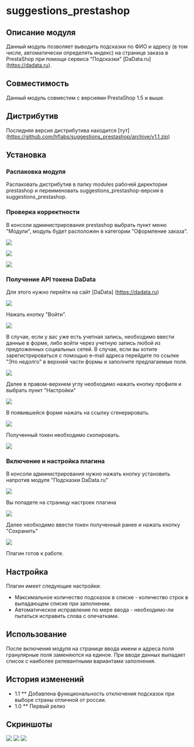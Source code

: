 suggestions_prestashop
======================

Описание модуля
---------------

Данный модуль позволяет выводить подсказки по ФИО и адресу (в том числе, автоматически определять индекс) на странице заказа в PrestaShop при помощи сервиса "Подсказки" [DaData.ru] (https://dadata.ru).

Совместимость
-------------

Данный модуль совместим с версиями PrestaShop 1.5 и выше.

Дистрибутив
-----------

Последняя версия дистрибутива находится [тут] (https://github.com/hflabs/suggestions_prestashop/archive/v1.1.zip)

Установка
---------
### Распаковка модуля
Распаковать дистрибутив в папку modules рабочей директории prestashop и переименовать suggestions_prestashop-версия в suggestions_prestashop.
### Проверка корректности
В консоли администрирования prestashop выбрать пункт меню "Модули", модуль будет расположен в категории "Оформление заказа".

![](doc/dadata-prestashop-admin.png)

![](doc/dadata-prestashop-plugins.png)

![](doc/dadata-prestashop-plugins-install.png)

### Получение API токена DaData
Для этого нужно перейти на сайт [DaData] (https://dadata.ru)

![](doc/dadata-home.png)

Нажать кнопку "Войти".

![](doc/dadata-login.png)

В случае, если у вас уже есть учетная запись, необходимо ввести данные в форме, либо войти через учетную запись любой из предложенных социальных сетей.
В случае, если вы хотите зарегистрироваться с помощью e-mail адреса перейдите по ссылке "Это недолго" в верхней части формы и заполните предлагаемые поля.

![](doc/dadata-new.png)

Далее в правом-верхнем углу необходимо нажать кнопку профиля и выбрать пункт "Настройки"

![](doc/dadata-menu.png)

В появившейся форме нажать на ссылку сгенерировать.

![](doc/dadata-settings-initial.png)

Полученный токен необходимо скопировать.

![](doc/dadata-settings-initial.png)

### Включение и настройка плагина
В консоли администрирования нужно нажать кнопку установить напротив модуля "Подсказки DaData.ru"

![](doc/dadata-prestashop-plugins-install.png)

Вы попадете на страницу настроек плагина

![](doc/dadata-prestashop-plugins-settings-initia.png)

Далее необходимо ввести токен полученный ранее и нажать кнопку "Сохранить"

![](doc/dadata-prestashop-plugins-settings-edited.png)

Плагин готов к работе.

Настройка
---------

Плагин имеет следующие настройки:
* Максимальное количество подсказок в списке - количество строк в выпадающем списке при заполнении.
* Автоматическое исправление по мере ввода - необходимо-ли пытаться исправить слова с опечатками.

Использование
-------------

После включения модуля на странице ввода имени и адреса поля гранулярные поля заменяются на единое. При вводе данных выпадает список с наиболее релевантными вариантами заполнения. 

История изменений
-----------------

* 1.1
** Добавлена функциональность отключения подсказок при выборе страны отличной от россии.
* 1.0
** Первый релиз

Скриншоты
---------
![](doc/dadata-prestashop-demo-1.png)
![](doc/dadata-prestashop-demo-2.png)
![](doc/dadata-prestashop-demo-3.png)
